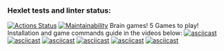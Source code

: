 ### Hexlet tests and linter status:
[![Actions Status](https://github.com/bronyaw/python-project-49/workflows/hexlet-check/badge.svg)](https://github.com/bronyaw/python-project-49/actions)
[![Maintainability](https://api.codeclimate.com/v1/badges/580e74b3f0a1376a61fc/maintainability)](https://codeclimate.com/github/bronyaw/python-project-49/maintainability)
Brain games! 5 Games to play!
Installation and game commands guide in the videos below:
[![asciicast](https://asciinema.org/a/534988.svg)](https://asciinema.org/a/534988)
[![asciicast](https://asciinema.org/a/534948.svg)](https://asciinema.org/a/534948)
[![asciicast](https://asciinema.org/a/534949.svg)](https://asciinema.org/a/534949)
[![asciicast](https://asciinema.org/a/534951.svg)](https://asciinema.org/a/534951)
[![asciicast](https://asciinema.org/a/534952.svg)](https://asciinema.org/a/534952)
[![asciicast](https://asciinema.org/a/534976.svg)](https://asciinema.org/a/534976)